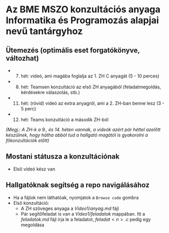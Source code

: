 # Az BME MSZO konzultációs anyaga Informatika és Programozás alapjai nevű tantárgyhoz
## Ütemezés (optimális eset forgatókönyve, változhat)  
- 7. hét: videó, ami magába foglalja az 1. ZH C anyagát (5 - 10 perces)
- 8. hét: Teamsen konzultáció az első ZH anyagából (feladatmegoldás, kérdésekre válaszolás, stb.)
- 11. hét: (rövid) videó az extra anyagról, ami a 2. ZH-ban benne lesz (3 - 5 perc)
- 12. hét: Teams konzultáció a második ZH-ból  
  
*(Megj.: A ZH-k a 9., és 14. héten vannak, a videók azért pár héttel azelőtt készülnek, hogy hátha abból tud a hallgató magától is gyakorolni a főkonzultációk előtt)*  
  
## Mostani státusza a konzultációnak
- Első videó kész van

## Hallgatóknak segítség a repo navigálásához
- Ha a fájlok nem láthatóak, nyomjatok a `Browse code` gombra
- Első konzultáció:
    - A ZH szöveges anyaga a $Video1/anyag.md$ fájl
    - Pár segítőfeladat is van a $Video1/feladatok$ mappában. Itt a $feladatok.md$ fájl írja le a feladatot, $feladat<n>.c$ pedig egy megoldása